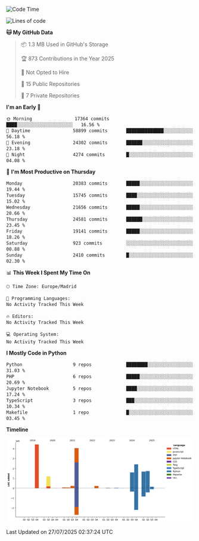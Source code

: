 <!--START_SECTION:waka-->
![Code Time](http://img.shields.io/badge/Code%20Time-839%20hrs%2038%20mins-blue)

![Lines of code](https://img.shields.io/badge/From%20Hello%20World%20I%27ve%20Written-17.9%20million%20lines%20of%20code-blue)

**🐱 My GitHub Data** 

> 📦 1.3 MB Used in GitHub's Storage 
 > 
> 🏆 873 Contributions in the Year 2025
 > 
> 🚫 Not Opted to Hire
 > 
> 📜 15 Public Repositories 
 > 
> 🔑 7 Private Repositories 
 > 
**I'm an Early 🐤** 

```text
🌞 Morning                17364 commits       ████░░░░░░░░░░░░░░░░░░░░░   16.56 % 
🌆 Daytime                58899 commits       ██████████████░░░░░░░░░░░   56.18 % 
🌃 Evening                24302 commits       ██████░░░░░░░░░░░░░░░░░░░   23.18 % 
🌙 Night                  4274 commits        █░░░░░░░░░░░░░░░░░░░░░░░░   04.08 % 
```
📅 **I'm Most Productive on Thursday** 

```text
Monday                   20383 commits       █████░░░░░░░░░░░░░░░░░░░░   19.44 % 
Tuesday                  15745 commits       ████░░░░░░░░░░░░░░░░░░░░░   15.02 % 
Wednesday                21656 commits       █████░░░░░░░░░░░░░░░░░░░░   20.66 % 
Thursday                 24581 commits       ██████░░░░░░░░░░░░░░░░░░░   23.45 % 
Friday                   19141 commits       █████░░░░░░░░░░░░░░░░░░░░   18.26 % 
Saturday                 923 commits         ░░░░░░░░░░░░░░░░░░░░░░░░░   00.88 % 
Sunday                   2410 commits        █░░░░░░░░░░░░░░░░░░░░░░░░   02.30 % 
```


📊 **This Week I Spent My Time On** 

```text
🕑︎ Time Zone: Europe/Madrid

💬 Programming Languages: 
No Activity Tracked This Week

🔥 Editors: 
No Activity Tracked This Week

💻 Operating System: 
No Activity Tracked This Week
```

**I Mostly Code in Python** 

```text
Python                   9 repos             ████████░░░░░░░░░░░░░░░░░   31.03 % 
PHP                      6 repos             █████░░░░░░░░░░░░░░░░░░░░   20.69 % 
Jupyter Notebook         5 repos             ████░░░░░░░░░░░░░░░░░░░░░   17.24 % 
TypeScript               3 repos             ███░░░░░░░░░░░░░░░░░░░░░░   10.34 % 
Makefile                 1 repo              █░░░░░░░░░░░░░░░░░░░░░░░░   03.45 % 
```



**Timeline**

![Lines of Code chart](https://raw.githubusercontent.com/danisoronellas/danisoronellas/main/assets/bar_graph.png)


 Last Updated on 27/07/2025 02:37:24 UTC
<!--END_SECTION:waka-->
